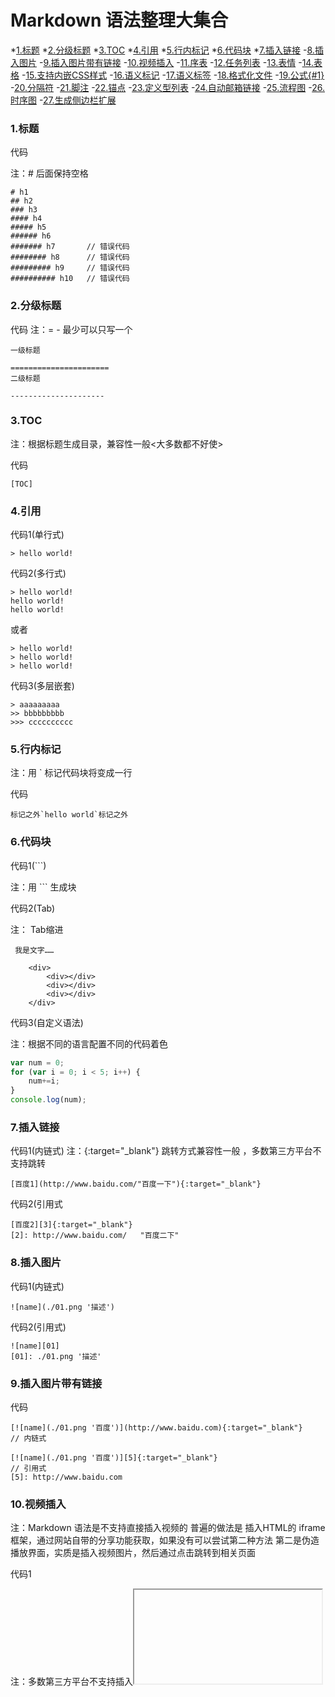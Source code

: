 # Markdown 语法整理大集合
*[1.标题]()
*[2.分级标题]()
*[3.TOC]()
*[4.引用]()
*[5.行内标记]()
*[6.代码块]()
*[7.插入链接]()
-[8.插入图片]()
-[9.插入图片带有链接]()
-[10.视频插入]()
-[11.序表]()
-[12.任务列表]()
-[13.表情]()
-[14.表格]()
-[15.支持内嵌CSS样式]()
-[16.语义标记]()
-[17.语义标签]()
-[18.格式化文件]()
-[19.公式{#1}]()
-[20.分隔符]()
-[21.脚注]()
-[22.锚点]()
-[23.定义型列表]()
-[24.自动邮箱链接]()
-[25.流程图]()
-[26.时序图]()
-[27.生成侧边栏扩展]()

### 1.标题

代码

注：# 后面保持空格
```
# h1
## h2
### h3
#### h4
##### h5
###### h6
####### h7       // 错误代码
######## h8      // 错误代码
######### h9     // 错误代码
########## h10   // 错误代码

```
### 2.分级标题

代码
注：= - 最少可以只写一个
```
一级标题

======================
二级标题

---------------------
```
### 3.TOC
注：根据标题生成目录，兼容性一般<大多数都不好使>

代码
```
[TOC]
```
### 4.引用
代码1(单行式)
```
> hello world!
```
代码2(多行式)
```
> hello world!
hello world!
hello world!
```
或者
```
> hello world!
> hello world!
> hello world!
```
代码3(多层嵌套)
```
> aaaaaaaaa
>> bbbbbbbbb
>>> cccccccccc
```
### 5.行内标记
注：用 ` 标记代码块将变成一行

代码
```
标记之外`hello world`标记之外
```
### 6.代码块
代码1(```)

注：用 ``` 生成块

代码2(Tab)

注： Tab缩进
```
 我是文字……

    <div>   
        <div></div>
        <div></div>
        <div></div>
    </div>
```
代码3(自定义语法)

注：根据不同的语言配置不同的代码着色
```javascript
var num = 0;
for (var i = 0; i < 5; i++) {
    num+=i;
}
console.log(num);
```
### 7.插入链接
代码1(内链式)
注：{:target="_blank"} 跳转方式兼容性一般 ，多数第三方平台不支持跳转
```
[百度1](http://www.baidu.com/"百度一下"){:target="_blank"}
```
代码2(引用式
```
[百度2][3]{:target="_blank"}
[2]: http://www.baidu.com/   "百度二下"
```
### 8.插入图片
代码1(内链式)
```
![name](./01.png '描述')
```
代码2(引用式)
```
![name][01]
[01]: ./01.png '描述'
```
### 9.插入图片带有链接
代码
```
[![name](./01.png '百度')](http://www.baidu.com){:target="_blank"}         // 内链式

[![name](./01.png '百度')][5]{:target="_blank"}                         // 引用式
[5]: http://www.baidu.com
```
### 10.视频插入
注：Markdown 语法是不支持直接插入视频的
普遍的做法是 插入HTML的 iframe 框架，通过网站自带的分享功能获取，如果没有可以尝试第二种方法
第二是伪造播放界面，实质是插入视频图片，然后通过点击跳转到相关页面

代码1

注：多数第三方平台不支持插入<iframe>视频
```
<iframe height=498 width=510 src='http://player.youku.com/embed/XMjgzNzM0NTYxNg==' frameborder=0 'allowfullscreen'></iframe>
```

代码2
```
[![youku2](./youku2.png)](http://v.youku.com/v_show/id_XMjgzNzM0NTYxNg==.html?spm=a2htv.20009910.contentHolderUnit2.A&from=y1.3-tv-grid-1007-9910.86804.1-2#paction){:target="_blank"}
```
### 11.序表
代码1(有序)

注：序列.后 保持空格
```
1. one
2. two
3. three
```
代码2(无序)
```
* one
* two
* three
```
代码3(序表嵌套)
```
1. one
    1. one-1
    2. two-2
2. two
    * two-1
    * two-2
```

### 12.任务列表
注：兼容性一般 要隔开一行

代码
```
这是文字……

- [x] 选项一
- [ ] 选项二  
- [ ]  [选项3]
```
### 13.表情
[表情代码地址](https://www.webpagefx.com/tools/emoji-cheat-sheet/)

### 14.表格
注： : 代表对齐方式 , : 与 | 之间不要有空格，否则对齐会有些不兼容

代码1
```
|    a    |       b       |      c     |
|:-------:|:------------- | ----------:|
|   居中  |     左对齐    |   右对齐   |
|=========|===============|============|
```
代码2(简约写法)
```
a  | b | c  
:-:|:- |-:
    居中    |     左对齐      |   右对齐    
============|=================|=============
```

### 15.支持内嵌CSS样式
代码
```
<p style="color: #AD5D0F;font-size: 30px; font-family: '宋体';">内联样式</p>
```
### 16.语义标记


|描述|效果|代码|
|:---:|:---:|:---:|
|斜体|*斜体*|\*斜体*|
|斜体|	_斜体_|	\_斜体_|
|加粗|	**加粗**|	\*\*加粗**|
|加粗+斜体|	***加粗+斜体***|	\*\*\*加粗+斜体***|
|加粗+斜体|	**_加粗+斜体_**|	\*\*\_加粗+斜体_**|
|删除线|~~删除线~~|	\~\~删除线~~|

### 17.语义标签

|描述|效果|代码|
|:--:|:--:|:--:|
|斜体|<i>斜体</i>|	\<i>斜体\</i>|
|加粗|<b>加粗</b>|\<b>加粗\</b>|
|强调|<em>强调</em>|\<em>强调\</em>|
|上标|Z<sup>a</sup>|Z\<sup>a\</sup>|
|下标|Z<sub>a</sub>|Z\<sub>a\</sub>|
|键盘文本|<kbd>Ctrl</kbd>|\<kbd>Ctrl\</kbd>|
|换行|	|\<br />|

### 18.格式化文本
保持输入排版格式不变

注：对内置标签需要破坏结构才能显示

代码
```
<pre>
hello world
         hi
  hello world
</pre>
```
错误解决方法

注：标签内部添加空格 或者 直接使用 ``` 标记来处理

代码1(插入空格)
```
<pre>
    < div>   
        < div>< /div>
        < div>< /div>
        < div>< /div>
    < /div>
</pre>
```
### 19.公式 {#1}
注：1个$左对齐，2个居中

代码
```
$$ x \href{why-equal.html}{=} y^2 + 1 $$
$ x = {-b \pm \sqrt{b^2-4ac} \over 2a}. $
```
$$ x \href{why-equal.html}{=} y^2 + 1 $$
$ x = {-b \pm \sqrt{b^2-4ac} \over 2a}. $

### 20.分隔符
注：最少三个 --- 或 *** 或 * * *

代码
```
***
---
* * *
```
### 21.脚注
代码
```
Markdown[^1]
[^1]: Markdown是一种纯文本标记语言        // 在文章最后面显示脚注
```
Markdown[^1]
[^1]: Markdown是一种纯文本标记语言        // 在文章最后面显示脚注

### 22.锚点
代码
注：只有标题支持锚点 跳转目录方括号后 保持空格
```
[公式标题锚点](#1)

### [需要跳转的目录] {#1}    // 方括号后保持空格
```
[公式标题锚点]()

### 23.定义型列表
注：解释型定义
代码
```
Markdown
:    轻量级文本标记语言，可以转换成html，pdf等格式  //  开头一个`:` + `Tab` 或 四个空格

代码块定义
:    代码块定义……

        var a = 10;            // 保持空一行与 递进缩进
```

### 24.自动邮箱链接
代码
```
<xxx@outlook.com>
```

### 25.流程图
代码1
```
st=>start: 开始|past:> http://www.baidu.com // 开始
e=>end: 结束                // 结束
c1=>condition: 条件1:>http://www.baidu.com[_parent]    // 判断条件
c2=>condition: 条件2        // 判断条件
c3=>condition: 条件3        // 判断条件
io=>inputoutput: 输出        // 输出
//----------------以上为定义参数-------------------------

//----------------以下为连接参数-------------------------
// 开始->判断条件1为no->判断条件2为no->判断条件3为no->输出->结束
st->c1(yes,right)->c2(yes,right)->c3(yes,right)->io->e
c1(no)->e                     // 条件1不满足->结束
c2(no)->e                     // 条件2不满足->结束
c3(no)->e                     // 条件3不满足->结束
```
代码详解

流程图分为两个部分： 定义参数 然后 连接参数

定义示例：
```
tag=>type: content:>url           // 形参格式    
st=>start: 开始:>http://www.baidu.com[blank]    //实参格式
```
注： st=>start: 开始 的：后面保持空格

|形参|实参|含义|
|:---|:---|:---|
|tag|st|标签 (可以自定义)|
|=>|=>|赋值|
|type|start|类型 (6种类型)|
|content|开始|描述内容 (可以自定义)|
|:>url|http://www.baidu.com[blank]|链接与跳转方式 兼容性很差|


|6种类型|含义|
|:--|:--|
|start|启动|
|end|结束|
|operation|程序|
|subroutine|子程序|
|condition|条件|
|inputoutput|输出|
连接示例：
```
st->c1(yes,right)->c2(yes,right)->c3(yes,right)->io->e
开始->判断条件1为no->判断条件2为no->判断条件3为no->输出->结束
```

|形参|实参|含义|
|:---|:---|:---|
|->|->|连接|
|condition|c1|条件|
|(布尔值,方向)	|(yes,right)|	如果满足向右连接，4种方向：right ，left，up ，down 默认为：down|

注：operation (程序); subroutine (子程序) ;condition (条件)，都可以在括号里加入连接方向。
```
operation(right)
subroutine(left)
condition(yes,right)      // 只有条件 才能加布尔值
```
代码2

注：添加样式和url跳转 需要添加第三方的脚本，
实际效果很差，使用起来麻烦，意义不大
```
st=>start: 启动|past:>http://www.baidu.com[blank]    // 开始
e=>end: 结束                        // 结束
op1=>operation: 方案一                // 运算1
sub2=>subroutine: 方案二|approved:>http://www.baidu.com[_parent]  // 运算2
sub3=>subroutine: 重新制定方案        // 运算2
cond1=>condition: 行不行？|request  // 判断条件1
cond2=>condition: 行不行？            // 判断条件2
io=>inputoutput: 结果满意            // 输出

// 开始->方案1->判断条件->
st->op1->cond1
// 判断条件1为no->方案2->判断条件2为no->重新制定方案->方案1
cond1(no,right)->sub2->cond2(no,right)->sub3(right)->op1
cond1(yes)->io->e          // 判断条件满足->输出->结束
cond2(yes)->io->e         // 判断条件满足->输出->结束
```

### 26.时序图
代码1
```
A->>B: 你好
Note left of A: 我在左边      // 注释方向，只有左右，没有上下
Note right of B: 我在右边
B-->A: 很高兴认识你
```
代码详解

注：A->>B: 你好 后面可以不写文字，但是一定要在最后加上：
Note left of A 代表注释在A的左边

|符号|含义|
|:--:|:--:|
|-|实线|
|>|实心箭头|
|--|虚线|
|>>|空心箭头|

代码2
```
起床->吃饭: 稀饭油条
吃饭->上班: 不要迟到了
上班->午餐: 吃撑了
上班->下班:
Note right of 下班: 下班了
下班->回家:
Note right of 回家: 到家了
回家-->>起床:
Note left of 起床: 新的一天
```
### 27.生成侧边栏扩展
注：生成侧边栏一般是插入JS，再就是模板，
总体来说，很是麻烦，效果一般，不作详解。
